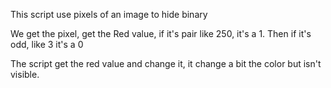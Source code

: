This script use pixels of an image to hide binary

We get the pixel, get the Red value, if it's pair like 250, it's a 1.
Then if it's odd, like 3 it's a 0

The script get the red value and change it, it change a bit the color but isn't visible.